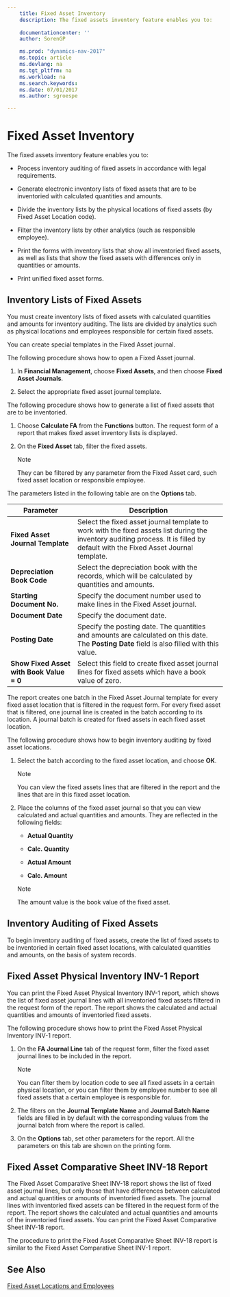 ```yaml
---
    title: Fixed Asset Inventory 
    description: The fixed assets inventory feature enables you to:
    
    documentationcenter: ''
    author: SorenGP

    ms.prod: "dynamics-nav-2017"
    ms.topic: article
    ms.devlang: na
    ms.tgt_pltfrm: na
    ms.workload: na
    ms.search.keywords:
    ms.date: 07/01/2017
    ms.author: sgroespe

---
```

# Fixed Asset Inventory
The fixed assets inventory feature enables you to:  
  
-   Process inventory auditing of fixed assets in accordance with legal requirements.  
  
-   Generate electronic inventory lists of fixed assets that are to be inventoried with calculated quantities and amounts.  
  
-   Divide the inventory lists by the physical locations of fixed assets (by Fixed Asset Location code).  
  
-   Filter the inventory lists by other analytics (such as responsible employee).  
  
-   Print the forms with inventory lists that show all inventoried fixed assets, as well as lists that show the fixed assets with differences only in quantities or amounts.  
  
-   Print unified fixed asset forms.  
  
## Inventory Lists of Fixed Assets  
 You must create inventory lists of fixed assets with calculated quantities and amounts for inventory auditing. The lists are divided by analytics such as physical locations and employees responsible for certain fixed assets.  
  
 You can create special templates in the Fixed Asset journal.  
  
 The following procedure shows how to open a Fixed Asset journal.  
  
1.  In **Financial Management**, choose **Fixed Assets**, and then choose **Fixed Asset Journals**.  
  
2.  Select the appropriate fixed asset journal template.  
  
 The following procedure shows how to generate a list of fixed assets that are to be inventoried.  
  
1.  Choose **Calculate FA** from the **Functions** button. The request form of a report that makes fixed asset inventory lists is displayed.  
  
2.  On the **Fixed Asset** tab, filter the fixed assets.  
  
    > [!NOTE]  
    >  They can be filtered by any parameter from the Fixed Asset card, such fixed asset location or responsible employee.  
  
 The parameters listed in the following table are on the **Options** tab.  
  
|Parameter|Description|  
|---------------|-----------------|  
|**Fixed Asset Journal Template**|Select the fixed asset journal template to work with the fixed assets list during the inventory auditing process. It is filled by default with the Fixed Asset Journal template.|  
|**Depreciation Book Code**|Select the depreciation book with the records, which will be calculated by quantities and amounts.|  
|**Starting Document No.**|Specify the document number used to make lines in the Fixed Asset journal.|  
|**Document Date**|Specify the document date.|  
|**Posting Date**|Specify the posting date. The quantities and amounts are calculated on this date. The **Posting Date** field is also filled with this value.|  
|**Show Fixed Asset with Book Value = 0**|Select this field to create fixed asset journal lines for fixed assets which have a book value of zero.|  
  
 The report creates one batch in the Fixed Asset Journal template for every fixed asset location that is filtered in the request form. For every fixed asset that is filtered, one journal line is created in the batch according to its location. A journal batch is created for fixed assets in each fixed asset location.  
  
 The following procedure shows how to begin inventory auditing by fixed asset locations.  
  
1.  Select the batch according to the fixed asset location, and choose **ОК**.  
  
    > [!NOTE]  
    >  You can view the fixed assets lines that are filtered in the report and the lines that are in this fixed asset location.  
  
2.  Place the columns of the fixed asset journal so that you can view calculated and actual quantities and amounts. They are reflected in the following fields:  
  
    -   **Actual Quantity**  
  
    -   **Calc. Quantity**  
  
    -   **Actual Amount**  
  
    -   **Calc. Amount**  
  
    > [!NOTE]  
    >  The amount value is the book value of the fixed asset.  
  
## Inventory Auditing of Fixed Assets  
 To begin inventory auditing of fixed assets, create the list of fixed assets to be inventoried in certain fixed asset locations, with calculated quantities and amounts, on the basis of system records.  
  
## Fixed Asset Physical Inventory INV-1 Report  
 You can print the Fixed Asset Physical Inventory INV-1 report, which shows the list of fixed asset journal lines with all inventoried fixed assets filtered in the request form of the report. The report shows the calculated and actual quantities and amounts of inventoried fixed assets.  
  
 The following procedure shows how to print the Fixed Asset Physical Inventory INV-1 report.  
  
1.  On the **FA Journal Line** tab of the request form, filter the fixed asset journal lines to be included in the report.  
  
    > [!NOTE]  
    >  You can filter them by location code to see all fixed assets in a certain physical location, or you can filter them by employee number to see all fixed assets that a certain employee is responsible for.  
  
2.  The filters on the **Journal Template Name** and **Journal Batch Name** fields are filled in by default with the corresponding values from the journal batch from where the report is called.  
  
3.  On the **Options** tab, set other parameters for the report. All the parameters on this tab are shown on the printing form.  
  
## Fixed Asset Comparative Sheet INV-18 Report  
 The Fixed Asset Comparative Sheet INV-18 report shows the list of fixed asset journal lines, but only those that have differences between calculated and actual quantities or amounts of inventoried fixed assets. The journal lines with inventoried fixed assets can be filtered in the request form of the report. The report shows the calculated and actual quantities and amounts of the inventoried fixed assets. You can print the Fixed Asset Comparative Sheet INV-18 report.  
  
 The procedure to print the Fixed Asset Comparative Sheet INV-18 report is similar to the Fixed Asset Comparative Sheet INV-1 report.  
  
## See Also  
 [Fixed Asset Locations and Employees](fixed-asset-locations-and-employees.md)